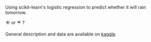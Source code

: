Using scikit-learn's logistic regression to predict whether it will rain tomorrow.

:sunny: or :umbrella: ?

General description and data are available on [kaggle](https://www.kaggle.com/jsphyg/weather-dataset-rattle-package).
